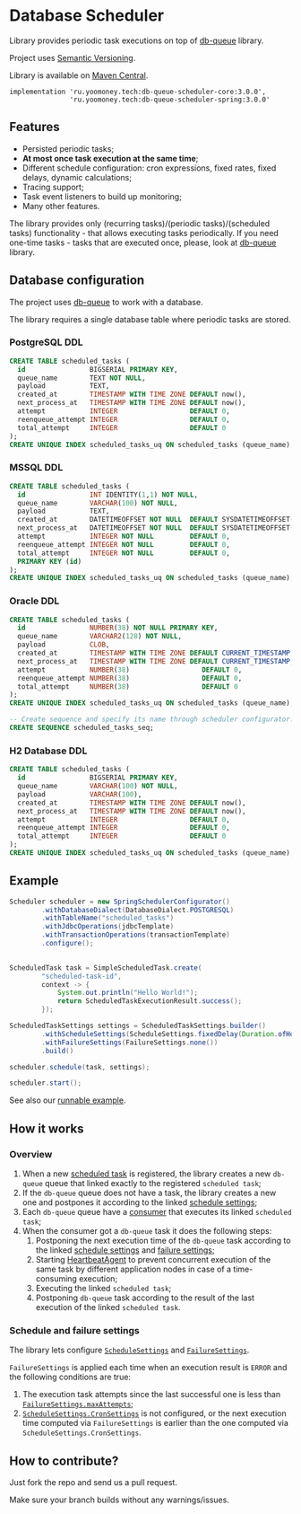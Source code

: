 # Database Scheduler

Library provides periodic task executions on top of [db-queue](https://github.com/yoomoney/db-queue) library.

Project uses [Semantic Versioning](http://semver.org/).

Library is available on [Maven Central](https://search.maven.org/).

```
implementation 'ru.yoomoney.tech:db-queue-scheduler-core:3.0.0',
               'ru.yoomoney.tech:db-queue-scheduler-spring:3.0.0'
```

## Features

* Persisted periodic tasks;
* **At most once task execution at the same time**;
* Different schedule configuration: cron expressions, fixed rates, fixed delays, dynamic calculations;
* Tracing support;
* Task event listeners to build up monitoring;
* Many other features.

The library provides only (recurring tasks)/(periodic tasks)/(scheduled tasks) functionality -
that allows executing tasks periodically. If you need one-time tasks - tasks that are executed once, please, 
look at [db-queue](https://github.com/yoomoney/db-queue) library.

## Database configuration

The project uses [db-queue](https://github.com/yoomoney/db-queue) to work with a database. 

The library requires a single database table where periodic tasks are stored.

### PostgreSQL DDL

```sql
CREATE TABLE scheduled_tasks (
  id                BIGSERIAL PRIMARY KEY,
  queue_name        TEXT NOT NULL,
  payload           TEXT,
  created_at        TIMESTAMP WITH TIME ZONE DEFAULT now(),
  next_process_at   TIMESTAMP WITH TIME ZONE DEFAULT now(),
  attempt           INTEGER                  DEFAULT 0,
  reenqueue_attempt INTEGER                  DEFAULT 0,
  total_attempt     INTEGER                  DEFAULT 0
);
CREATE UNIQUE INDEX scheduled_tasks_uq ON scheduled_tasks (queue_name);
```

### MSSQL DDL

```sql
CREATE TABLE scheduled_tasks (
  id                INT IDENTITY(1,1) NOT NULL,
  queue_name        VARCHAR(100) NOT NULL,
  payload           TEXT,
  created_at        DATETIMEOFFSET NOT NULL  DEFAULT SYSDATETIMEOFFSET(),
  next_process_at   DATETIMEOFFSET NOT NULL  DEFAULT SYSDATETIMEOFFSET(),
  attempt           INTEGER NOT NULL         DEFAULT 0,
  reenqueue_attempt INTEGER NOT NULL         DEFAULT 0,
  total_attempt     INTEGER NOT NULL         DEFAULT 0,
  PRIMARY KEY (id)
);
CREATE UNIQUE INDEX scheduled_tasks_uq ON scheduled_tasks (queue_name);
```

### Oracle DDL

```sql
CREATE TABLE scheduled_tasks (
  id                NUMBER(38) NOT NULL PRIMARY KEY,
  queue_name        VARCHAR2(128) NOT NULL,
  payload           CLOB,
  created_at        TIMESTAMP WITH TIME ZONE DEFAULT CURRENT_TIMESTAMP,
  next_process_at   TIMESTAMP WITH TIME ZONE DEFAULT CURRENT_TIMESTAMP,
  attempt           NUMBER(38)                  DEFAULT 0,
  reenqueue_attempt NUMBER(38)                  DEFAULT 0,
  total_attempt     NUMBER(38)                  DEFAULT 0
);
CREATE UNIQUE INDEX scheduled_tasks_uq ON scheduled_tasks (queue_name);

-- Create sequence and specify its name through scheduler configurator.
CREATE SEQUENCE scheduled_tasks_seq;
```

### H2 Database DDL
```sql
CREATE TABLE scheduled_tasks (
  id                BIGSERIAL PRIMARY KEY,
  queue_name        VARCHAR(100) NOT NULL,
  payload           VARCHAR(100),
  created_at        TIMESTAMP WITH TIME ZONE DEFAULT now(),
  next_process_at   TIMESTAMP WITH TIME ZONE DEFAULT now(),
  attempt           INTEGER                  DEFAULT 0,
  reenqueue_attempt INTEGER                  DEFAULT 0,
  total_attempt     INTEGER                  DEFAULT 0
);
CREATE UNIQUE INDEX scheduled_tasks_uq ON scheduled_tasks (queue_name);
```

## Example

```java
Scheduler scheduler = new SpringSchedulerConfigurator()
        .withDatabaseDialect(DatabaseDialect.POSTGRESQL)
        .withTableName("scheduled_tasks")
        .withJdbcOperations(jdbcTemplate)
        .withTransactionOperations(transactionTemplate)
        .configure();

         
ScheduledTask task = SimpleScheduledTask.create(
        "scheduled-task-id",
        context -> {
            System.out.println("Hello World!");
            return ScheduledTaskExecutionResult.success();
        });

ScheduledTaskSettings settings = ScheduledTaskSettings.builder()
        .withScheduleSettings(ScheduleSettings.fixedDelay(Duration.ofHours(1L)))
        .withFailureSettings(FailureSettings.none())
        .build()

scheduler.schedule(task, settings);

scheduler.start();
```

See also our [runnable example](/examples/spring/src/main/java/ru/yoomoney/tech/dbqueue/scheduler/example/ExampleApplication.java).

## How it works

### Overview

1. When a new [scheduled task](db-queue-scheduler-core/src/main/java/ru/yoomoney/tech/dbqueue/scheduler/models/ScheduledTask.java) 
   is registered, the library creates a new `db-queue` queue that linked exactly to the registered `scheduled task`;
2. If the `db-queue` queue does not have a task, the library creates a new one and postpones it according to the linked 
   [schedule settings](db-queue-scheduler-core/src/main/java/ru/yoomoney/tech/dbqueue/scheduler/settings/ScheduleSettings.java);
3. Each `db-queue` queue have a [consumer](db-queue-scheduler-core/src/main/java/ru/yoomoney/tech/dbqueue/scheduler/internal/queue/ScheduledTaskQueueConsumer.java) 
   that executes its linked `scheduled task`;
4. When the consumer got a `db-queue` task it does the following steps:
   1. Postponing the next execution time of the `db-queue` task according to the linked [schedule settings](db-queue-scheduler-core/src/main/java/ru/yoomoney/tech/dbqueue/scheduler/settings/ScheduleSettings.java)
   and [failure settings](db-queue-scheduler-core/src/main/java/ru/yoomoney/tech/dbqueue/scheduler/settings/FailureSettings.java);
   2. Starting [HeartbeatAgent](db-queue-scheduler-core/src/main/java/ru/yoomoney/tech/dbqueue/scheduler/internal/queue/HeartbeatAgent.java)
   to prevent concurrent execution of the same task by different application nodes in case of a time-consuming execution; 
   3. Executing the linked `scheduled task`;
   4. Postponing `db-queue` task according to the result of the last execution of the linked `scheduled task`. 

### Schedule and failure settings 

The library lets configure [`ScheduleSettings`](db-queue-scheduler-core/src/main/java/ru/yoomoney/tech/dbqueue/scheduler/settings/ScheduleSettings.java)
and [`FailureSettings`](db-queue-scheduler-core/src/main/java/ru/yoomoney/tech/dbqueue/scheduler/settings/FailureSettings.java).

`FailureSettings` is applied each time when an execution result is `ERROR` and the following conditions are true:

1. The execution task attempts since the last successful one is less than [`FailureSettings.maxAttempts`](https://github.com/yoomoney/db-queue-scheduler/blob/feature/none-failure-settings/db-queue-scheduler-core/src/main/java/ru/yoomoney/tech/dbqueue/scheduler/settings/FailureSettings.java#L37);
2. [`ScheduleSettings.CronSettings`](db-queue-scheduler-core/src/main/java/ru/yoomoney/tech/dbqueue/scheduler/settings/ScheduleSettings.java#L137) 
   is not configured, or the next execution time computed via `FailureSettings` is earlier than the one computed via `ScheduleSettings.CronSettings`.

## How to contribute?

Just fork the repo and send us a pull request.

Make sure your branch builds without any warnings/issues.